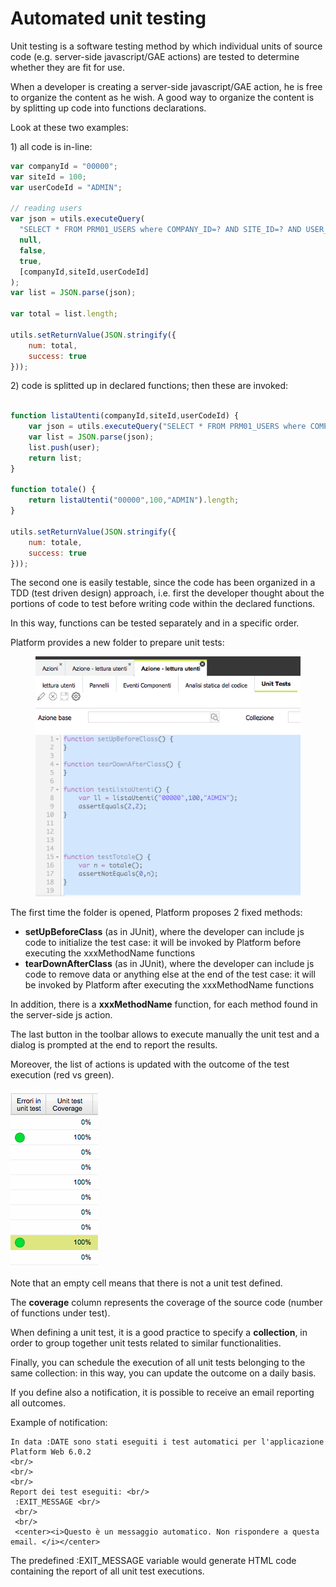 # Automated unit testing

Unit testing is a software testing method by which individual units of source code (e.g. server-side javascript/GAE actions) are tested to determine whether they are fit for use.

When a developer is creating a server-side javascript/GAE action, he is free to organize the content as he wish. A good way to organize the content is by splitting up code into functions declarations.

Look at these two examples:

1\) all code is in-line:

```javascript
var companyId = "00000";
var siteId = 100;
var userCodeId = "ADMIN";

// reading users
var json = utils.executeQuery(
  "SELECT * FROM PRM01_USERS where COMPANY_ID=? AND SITE_ID=? AND USER_CODE_ID=?",
  null,
  false,
  true,
  [companyId,siteId,userCodeId]
);
var list = JSON.parse(json);

var total = list.length;

utils.setReturnValue(JSON.stringify({
    num: total,
    success: true
}));

```

2\) code is splitted up in declared functions; then these are invoked:

```javascript

function listaUtenti(companyId,siteId,userCodeId) {
    var json = utils.executeQuery("SELECT * FROM PRM01_USERS where COMPANY_ID=? AND SITE_ID=? AND USER_CODE_ID=?",null,false,true,[companyId,siteId,userCodeId]);
    var list = JSON.parse(json);
    list.push(user);
    return list;
}

function totale() {
    return listaUtenti("00000",100,"ADMIN").length;
}

utils.setReturnValue(JSON.stringify({
    num: totale,
    success: true
}));

```

The second one is easily testable, since the code has been organized in a TDD (test driven design) approach, i.e. first the developer thought about the portions of code to test before writing code within the declared functions.

In this way, functions can be tested separately and in a specific order.

Platform provides a new folder to prepare unit tests:

<figure><img src="../../.gitbook/assets/image (26).png" alt=""><figcaption></figcaption></figure>

The first time the folder is opened, Platform proposes 2 fixed methods:

* **setUpBeforeClass** (as in JUnit),  where the developer can include js code to initialize the test case: it will be invoked by Platform before executing the xxxMethodName functions
* **tearDownAfterClass** (as in JUnit),  where the developer can include js code to remove data or anything else at the end of the test case: it will be invoked by Platform after executing the xxxMethodName functions

In addition, there is a **xxxMethodName** function, for each method found in the server-side js action.

The last button in the toolbar allows to execute manually the unit test and a dialog is prompted at the end to report the results.

Moreover, the list of actions is updated with the outcome of the test execution (red vs green).

![](<../../.gitbook/assets/image (9).png>)

Note that an empty cell means that there is not a unit test defined.

The **coverage** column represents the coverage of the source code (number of functions under test).

When defining a unit test, it is a good practice to specify a **collection**, in order to group together unit tests related to similar functionalities.

Finally, you can schedule the execution of all unit tests belonging to the same collection: in this way, you can update the outcome on a daily basis.

If you define also a notification, it is possible to receive an email reporting all outcomes.

Example of notification:

```
In data :DATE sono stati eseguiti i test automatici per l'applicazione Platform Web 6.0.2 
<br/> 
<br/> 
<br/> 
Report dei test eseguiti: <br/>
 :EXIT_MESSAGE <br/> 
 <br/> 
 <br/> 
 <center><i>Questo è un messaggio automatico. Non rispondere a questa email. </i></center>

```

The predefined :EXIT\_MESSAGE variable would generate HTML code containing the report of all unit test executions.





